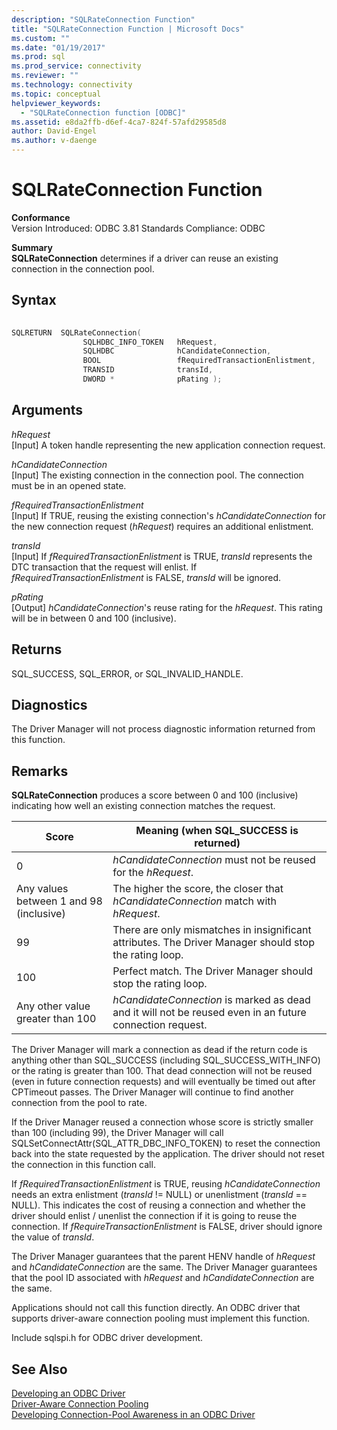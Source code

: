```yaml
---
description: "SQLRateConnection Function"
title: "SQLRateConnection Function | Microsoft Docs"
ms.custom: ""
ms.date: "01/19/2017"
ms.prod: sql
ms.prod_service: connectivity
ms.reviewer: ""
ms.technology: connectivity
ms.topic: conceptual
helpviewer_keywords: 
  - "SQLRateConnection function [ODBC]"
ms.assetid: e8da2ffb-d6ef-4ca7-824f-57afd29585d8
author: David-Engel
ms.author: v-daenge
---
```

# SQLRateConnection Function
**Conformance**  
 Version Introduced: ODBC 3.81 Standards Compliance: ODBC  
  
 **Summary**  
 **SQLRateConnection** determines if a driver can reuse an existing connection in the connection pool.  
  
## Syntax  
  
```cpp
  
SQLRETURN  SQLRateConnection(  
                SQLHDBC_INFO_TOKEN   hRequest,  
                SQLHDBC              hCandidateConnection,  
                BOOL                 fRequiredTransactionEnlistment,  
                TRANSID              transId,  
                DWORD *              pRating );  
```  
  
## Arguments  
 *hRequest*  
 [Input] A token handle representing the new application connection request.  
  
 *hCandidateConnection*  
 [Input] The existing connection in the connection pool. The connection must be in an opened state.  
  
 *fRequiredTransactionEnlistment*  
 [Input] If TRUE, reusing the existing connection's *hCandidateConnection* for the new connection request (*hRequest*) requires an additional enlistment.  
  
 *transId*  
 [Input] If *fRequiredTransactionEnlistment* is TRUE, *transId* represents the DTC transaction that the request will enlist. If *fRequiredTransactionEnlistment* is FALSE, *transId* will be ignored.  
  
 *pRating*  
 [Output] *hCandidateConnection*'s reuse rating for the *hRequest*. This rating will be in between 0 and 100 (inclusive).  
  
## Returns  
 SQL_SUCCESS, SQL_ERROR, or SQL_INVALID_HANDLE.  
  
## Diagnostics  
 The Driver Manager will not process diagnostic information returned from this function.  
  
## Remarks  
 **SQLRateConnection** produces a score between 0 and 100 (inclusive) indicating how well an existing connection matches the request.  
  
|Score|Meaning (when SQL_SUCCESS is returned)|  
|-----------|-----------------------------------------------|  
|0|*hCandidateConnection* must not be reused for the *hRequest*.|  
|Any values between 1 and 98 (inclusive)|The higher the score, the closer that *hCandidateConnection* match with *hRequest*.|  
|99|There are only mismatches in insignificant attributes.  The Driver Manager should stop the rating loop.|  
|100|Perfect match.  The Driver Manager should stop the rating loop.|  
|Any other value greater than 100|*hCandidateConnection* is marked as dead and it will not be reused even in an future connection request.|  
  
 The Driver Manager will mark a connection as dead if the return code is anything other than SQL_SUCCESS (including SQL_SUCCESS_WITH_INFO) or the rating is greater than 100. That dead connection will not be reused (even in future connection requests) and will eventually be timed out after CPTimeout passes. The Driver Manager will continue to find another connection from the pool to rate.  
  
 If the Driver Manager reused a connection whose score is strictly smaller than 100 (including 99), the Driver Manager will call SQLSetConnectAttr(SQL_ATTR_DBC_INFO_TOKEN) to reset the connection back into the state requested by the application. The driver should not reset the connection in this function call.  
  
 If *fRequiredTransactionEnlistment* is TRUE, reusing *hCandidateConnection* needs an extra enlistment (*transId* != NULL) or unenlistment (*transId* == NULL). This indicates the cost of reusing a connection and whether the driver should enlist / unenlist the connection if it is going to reuse the connection. If *fRequireTransactionEnlistment* is FALSE, driver should ignore the value of *transId*.  
  
 The Driver Manager guarantees that the parent HENV handle of *hRequest* and *hCandidateConnection* are the same. The Driver Manager guarantees that the pool ID associated with *hRequest* and *hCandidateConnection* are the same.  
  
 Applications should not call this function directly. An ODBC driver that supports driver-aware connection pooling must implement this function.  
  
 Include sqlspi.h for ODBC driver development.  
  
## See Also  
 [Developing an ODBC Driver](../../../odbc/reference/develop-driver/developing-an-odbc-driver.md)   
 [Driver-Aware Connection Pooling](../../../odbc/reference/develop-app/driver-aware-connection-pooling.md)   
 [Developing Connection-Pool Awareness in an ODBC Driver](../../../odbc/reference/develop-driver/developing-connection-pool-awareness-in-an-odbc-driver.md)
